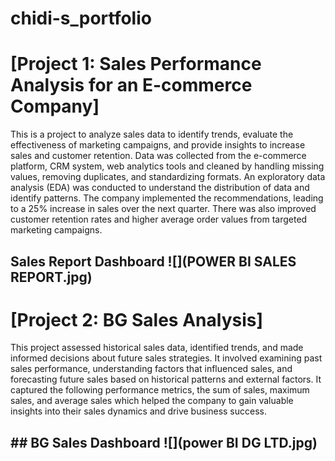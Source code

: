 # chidi-s_portfolio
# [Project 1: Sales Performance Analysis for an E-commerce Company]
This is a project to analyze sales data to identify trends, evaluate the effectiveness of marketing campaigns, and provide insights to increase sales and customer retention. Data was collected from the e-commerce platform, CRM system, web analytics tools and cleaned by handling missing values, removing duplicates, and standardizing formats. An exploratory data analysis (EDA) was conducted to understand the distribution of data and identify patterns. The company implemented the recommendations, leading to a 25% increase in sales over the next quarter. There was also improved customer retention rates and higher average order values from targeted marketing campaigns.
## Sales Report Dashboard ![](POWER BI SALES REPORT.jpg)
# [Project 2: BG Sales Analysis]
This project assessed historical sales data, identified trends, and made informed decisions about future sales strategies. It involved examining past sales performance, understanding factors that influenced sales, and forecasting future sales based on historical patterns and external factors. It captured the following performance metrics, the sum of sales, maximum sales, and average sales which helped the company to gain valuable insights into their sales dynamics and drive business success.
## ## BG Sales Dashboard ![](power BI DG LTD.jpg)








